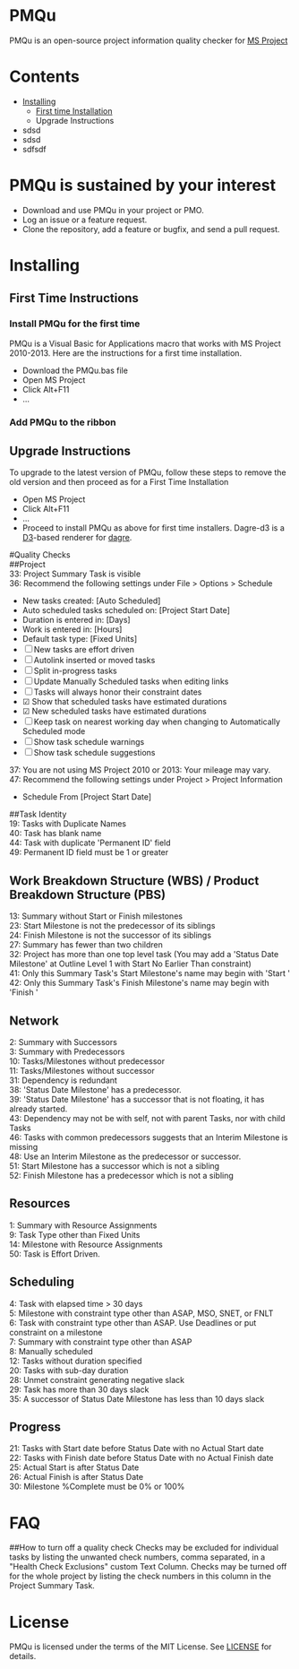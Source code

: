 ﻿# PMQu
PMQu is an open-source project information quality checker for [MS Project](https://products.office.com/en-us/Project)

# Contents
- [Installing](#installing)
    - [First time Installation](#first-time-installation) 
    - Upgrade Instructions
- sdsd
- sdsd
- sdfsdf

# PMQu is sustained by your interest
* Download and use PMQu in your project or PMO.
* Log an issue or a feature request.
* Clone the repository, add a feature or bugfix, and send a pull request.

# Installing
## First Time Instructions
### Install PMQu for the first time
PMQu is a Visual Basic for Applications macro that works with MS Project 2010-2013.  Here are the instructions for a first time installation.
* Download the PMQu.bas file
* Open MS Project
* Click Alt+F11
* ...

### Add PMQu to the ribbon

## Upgrade Instructions
To upgrade to the latest version of PMQu, follow these steps to remove the old version and then proceed as for a First Time Installation
* Open MS Project
* Click Alt+F11
* ...
* Proceed to install PMQu as above for first time installers.
Dagre-d3 is a [D3](http://d3js.org)-based renderer for [dagre](https://github.com/cpettitt/dagre).

#Quality Checks   
##Project  
33: Project Summary Task is visible  
36: Recommend the following settings under File > Options > Schedule  
- New tasks created: [Auto Scheduled]  
- Auto scheduled tasks scheduled on: [Project Start Date]  
- Duration is entered in: [Days]  
- Work is entered in: [Hours]  
- Default task type: [Fixed Units]  
- ☐ New tasks are effort driven  
- ☐ Autolink inserted or moved tasks  
- ☐ Split in-progress tasks  
- ☐ Update Manually Scheduled tasks when editing links  
- ☐ Tasks will always honor their constraint dates  
- ☑ Show that scheduled tasks have estimated durations  
- ☑ New scheduled tasks have estimated durations  
- ☐ Keep task on nearest working day when changing to Automatically Scheduled mode  
- ☐ Show task schedule warnings  
- ☐ Show task schedule suggestions  

37: You are not using MS Project 2010 or 2013: Your mileage may vary.  
47: Recommend the following settings under Project > Project Information  
- Schedule From [Project Start Date]  

##Task Identity  
19: Tasks with Duplicate Names  
40: Task has blank name  
44: Task with duplicate 'Permanent ID' field  
49: Permanent ID field must be 1 or greater  

## Work Breakdown Structure (WBS) / Product Breakdown Structure (PBS)  
13: Summary without Start or Finish milestones  
23: Start Milestone is not the predecessor of its siblings  
24: Finish Milestone is not the successor of its siblings  
27: Summary has fewer than two children  
32: Project has more than one top level task (You may add a 'Status Date Milestone' at Outline Level 1 with Start No Earlier Than constraint)  
41: Only this Summary Task's Start Milestone's name may begin with 'Start '  
42: Only this Summary Task's Finish Milestone's name may begin with 'Finish '  

## Network  
2: Summary with Successors  
3: Summary with Predecessors  
10: Tasks/Milestones without predecessor  
11: Tasks/Milestones without successor  
31: Dependency is redundant  
38: 'Status Date Milestone' has a predecessor.  
39: 'Status Date Milestone' has a successor that is not floating, it has already started.  
43: Dependency may not be with self, not with parent Tasks, nor with child Tasks  
46: Tasks with common predecessors suggests that an Interim Milestone is missing  
48: Use an Interim Milestone as the predecessor or successor.  
51: Start Milestone has a successor which is not a sibling  
52: Finish Milestone has a predecessor which is not a sibling  

## Resources  
1: Summary with Resource Assignments  
9: Task Type other than Fixed Units  
14: Milestone with Resource Assignments  
50: Task is Effort Driven.  

## Scheduling  
4: Task with elapsed time > 30 days  
5: Milestone with constraint type other than ASAP, MSO, SNET, or FNLT  
6: Task with constraint type other than ASAP. Use Deadlines or put constraint on a milestone  
7: Summary with constraint type other than ASAP  
8: Manually scheduled  
12: Tasks without duration specified  
20: Tasks with sub-day duration  
28: Unmet constraint generating negative slack  
29: Task has more than 30 days slack  
35: A successor of Status Date Milestone has less than 10 days slack  

## Progress  
21: Tasks with Start date before Status Date with no Actual Start date  
22: Tasks with Finish date before Status Date with no Actual Finish date  
25: Actual Start is after Status Date  
26: Actual Finish is after Status Date  
30: Milestone %Complete must be 0% or 100%  

# FAQ
##How to turn off a quality check
Checks may be excluded for individual tasks by listing the unwanted check numbers, comma separated, in a "Health Check Exclusions" custom Text Column. Checks may be turned off for the whole project by listing the check numbers in this column in the Project Summary Task.  
# License

PMQu is licensed under the terms of the MIT License. See [LICENSE](/cpettitt/dagre/blob/master/LICENSE) for details.
